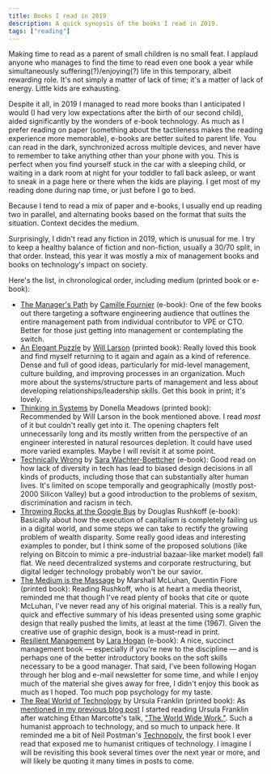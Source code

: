 ```yaml
---
title: Books I read in 2019
description: A quick synopsis of the books I read in 2019.
tags: ["reading"]
---
```


Making time to read as a parent of small children is no small feat. I applaud anyone who manages to find the time to read even one book a year while simultaneously suffering(?)/enjoying(?) life in this temporary, albeit rewarding role. It's not simply a matter of lack of time; it's a matter of lack of energy. Little kids are exhausting.

Despite it all, in 2019 I managed to read more books than I anticipated I would (I had very low expectations after the birth of our second child), aided significantly by the wonders of e-book technology. As much as I prefer reading on paper (something about the tactileness makes the reading experience more memorable), e-books are better suited to parent life. You can read in the dark, synchronized across multiple devices, and never have to remember to take anything other than your phone with you. This is perfect when you find yourself stuck in the car with a sleeping child, or waiting in a dark room at night for your toddler to fall back asleep, or want to sneak in a page here or there when the kids are playing. I get most of my reading done during nap time, or just before I go to bed.

Because I tend to read a mix of paper and e-books, I usually end up reading two in parallel, and alternating books based on the format that suits the situation. Context decides the medium.

Surprisingly, I didn't read any fiction in 2019, which is unusual for me. I try to keep a healthy balance of fiction and non-fiction, usually a 30/70 split, in that order. Instead, this year it was mostly a mix of management books and books on technology's impact on society.

Here's the list, in chronological order, including medium (printed book or e-book):

* [The Manager's Path](http://www.worldcat.org/oclc/981123645) by [Camille Fournier](https://twitter.com/skamille) (e-book): One of the few books out there targeting a software engineering audience that outlines the entire management path from individual contributor to VPE or CTO. Better for those just getting into management or contemplating the switch.
* [An Elegant Puzzle](http://www.worldcat.org/oclc/1105154200) by [Will Larson](https://twitter.com/Lethain) (printed book): Really loved this book and find myself returning to it again and again as a kind of reference. Dense and full of good ideas, particularly for mid-level management, culture building, and improving processes in an organization. Much more about the systems/structure parts of management and less about developing relationships/leadership skills. Get this book in print; it's lovely.
* [Thinking in Systems](http://www.worldcat.org/oclc/952959579) by Donella Meadows (printed book): Recommended by Will Larson in the book mentioned above. I read _most_ of it but couldn't really get into it. The opening chapters felt unnecessarily long and its mostly written from the perspective of an engineer interested in natural resources depletion. It could have used more varied examples. Maybe I will revisit it at some point.
* [Technically Wrong](http://www.worldcat.org/oclc/1021803906) by [Sara Wachter-Boettcher](https://twitter.com/sara_ann_marie) (e-book): Good read on how lack of diversity in tech has lead to biased design decisions in all kinds of products, including those that can substantially alter human lives. It's limited on scope temporally and geographically (mostly post-2000 Silicon Valley) but a good introduction to the problems of sexism, discrimination and racism in tech.
* [Throwing Rocks at the Google Bus](http://www.worldcat.org/oclc/1027710762) by Douglas Rushkoff (e-book): Basically about how the execution of capitalism is completely failing us in a digital world, and some steps we can take to rectify the growing problem of wealth disparity. Some really good ideas and interesting examples to ponder, but I think some of the proposed solutions (like relying on Bitcoin to mimic a pre-industrial bazaar-like market model) fall flat. We need decentralized systems and corporate restructuring, but digital ledger technology probably won't be our savior.
* [The Medium is the Massage](http://www.worldcat.org/oclc/1035836796) by Marshall McLuhan, Quentin Fiore (printed book): Reading Rushkoff, who is at heart a media theorist, reminded me that though I've read plenty of books that cite or quote McLuhan, I've never read any of his original material. This is a really fun, quick and effective summary of his ideas presented using some graphic design that really pushed the limits, at least at the time (1967). Given the creative use of graphic design, book is a must-read in print.
* [Resilient Management](https://abookapart.com/products/resilient-management?_pos=1&_sid=5ea8f83c8&_ss=r) by [Lara Hogan](https://twitter.com/lara_hogan) (e-book): A nice, succinct management book — especially if you're new to the discipline — and is perhaps one of the better introductory books on the soft skills necessary to be a good manager. That said, I've been following Hogan through her blog and e-mail newsletter for some time, and while I enjoy much of the material she gives away for free, I didn't enjoy this book as much as I hoped. Too much pop psychology for my taste.
* [The Real World of Technology](https://houseofanansi.com/products/the-real-world-of-technology-digital) by Ursula Franklin (printed book): As [mentioned in my previous blog post](https://situated.blog/2019/12/distributed-teams-asynchronous) I started reading Ursula Franklin after watching Ethan Marcotte's talk, ["The World Wide Work."](https://ethanmarcotte.com/wrote/the-world-wide-work/). Such a humanist approach to technology, and so much to unpack here. It reminded me a bit of Neil Postman's [Technopoly](http://www.worldcat.org/oclc/865180381), the first book I ever read that exposed me to humanist critiques of technology. I imagine I will be revisiting this book several times over the next year or more, and will likely be quoting it many times in posts to come.

